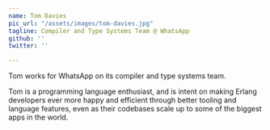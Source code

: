 ```yaml
---
name: Tom Davies
pic_url: "/assets/images/tom-davies.jpg"
tagline: Compiler and Type Systems Team @ WhatsApp
github: ''
twitter: ''

---
```

Tom works for WhatsApp on its compiler and type systems team. 
  
Tom is a programming language enthusiast, and is intent on making Erlang developers ever more happy and efficient through better tooling and language features, even as their codebases scale up to some of the biggest apps in the world.